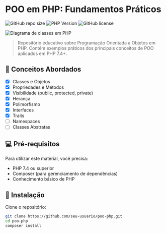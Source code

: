 # POO em PHP: Fundamentos Práticos

![GitHub repo size](https://img.shields.io/github/repo-size/seu-usuario/poo-php?style=for-the-badge)
![PHP Version](https://img.shields.io/badge/PHP-7.4%2B-blue?style=for-the-badge)
![GitHub license](https://img.shields.io/github/license/seu-usuario/poo-php?style=for-the-badge)

<img src="php-oop.png" alt="Diagrama de classes em PHP">

> Repositório educativo sobre Programação Orientada a Objetos em PHP. Contém exemplos práticos dos principais conceitos de POO aplicados em PHP 7.4+.

## 🧠 Conceitos Abordados

- [x] Classes e Objetos
- [x] Propriedades e Métodos
- [x] Visibilidade (public, protected, private)
- [x] Herança
- [x] Polimorfismo
- [x] Interfaces
- [x] Traits
- [ ] Namespaces
- [ ] Classes Abstratas

## 💻 Pré-requisitos

Para utilizar este material, você precisa:

- PHP 7.4 ou superior
- Composer (para gerenciamento de dependências)
- Conhecimento básico de PHP

## 🚀 Instalação

Clone o repositório:

```bash
git clone https://github.com/seu-usuario/poo-php.git
cd poo-php
composer install
